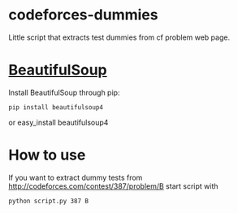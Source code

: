 codeforces-dummies
==================

Little script that extracts test dummies from cf problem web page.

# [BeautifulSoup](http://www.crummy.com/software/BeautifulSoup/)
Install BeautifulSoup through pip:

    pip install beautifulsoup4
or 
    easy_install beautifulsoup4

# How to use  
If you want to extract dummy tests from http://codeforces.com/contest/387/problem/B
start script with

    python script.py 387 B
